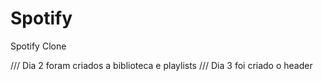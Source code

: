 # Spotify 
Spotify Clone 

/// Dia 2 foram criados a biblioteca e playlists
/// Dia 3 foi criado o header
